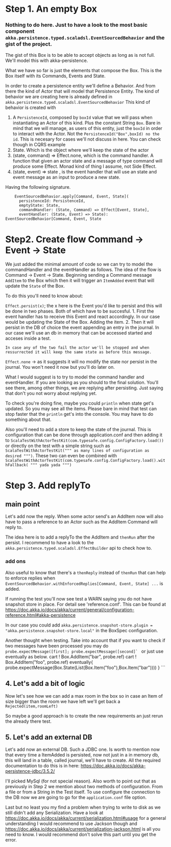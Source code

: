 # Step 1. An empty Box
### Nothing to do here. Just to have a look to the most basic component `akka.persistence.typed.scaladsl.EventSourcedBehavior` and the gist of the project.

The gist of this Box is to be able to accept objects as long as is not full. We'll model this with akka-persistence.

What we have so far is just the elements that compose the Box. This is the Box itself with its Commands, Events and State.

In order to create a persistence entity we'll define a Behavior. And from there the kind of Actor that will model that Persistence Entity. The kind of behavior we are creating here is already defined in `akka.persistence.typed.scaladsl.EventSourcedBehavior`
This kind of behavior is created with 
1. A `PersistenceId`, composed by `boxId` value that we will pass when instantiating an Actor of this kind. Plus the constant String `Box`.  Bare in  mind that we will manage, as  users of this entity, just  the `boxId` in order to interact with the Actor. Not the `PersistenceId("Box",boxId) no the id`. This is necesary for cases we'll not discuss in here. You can check though in CQRS example
2. State. Which is the object where we'll keep the state of the actor
3. (state, command) => Effect.none, which is the command handler. A function that given an actor state and a message of type command will produce some Effect. Monad kind of thing I assume, not Side Effect.
4. (state, event) => state , is the event handler that will use an state and event message as an input to produce a new state.

Having the following signature.  
```   
    EventSourcedBehavior.apply[Command, Event, State](
      persistenceId: PersistenceId,
      emptyState: State,
      commandHandler: (State, Command) => Effect[Event, State],
      eventHandler: (State, Event) => State): EventSourcedBehavior[Command, Event, State
```


# Step2. Create flow Command -> Event -> State

We just added the minimal amount of code so we can try to model the commandHandler and the eventHandler as follows. The idea of the flow is Command -> Event -> State. Beginning sending a Command message `AddItem` to the Box which then it will trigger an `ItemAdded` event that will update the `State` of the Box.

To do this you'll need to know about: 

`Effect.persist(x)`; the x here is the Event you'd like to persist and this will be done in two phases. Both of which have to be succesful.
    1. First the event handler has to receive this Event and react accordingly. In our case would be updating the State of the Box. Adding the item.
    2. Then it will persist in the DB of choice the event appending an entry in the journal. In our case we'll use an db in memory that can be accessed started and acceses inside a test.

    In case any of the two fail the actor we'll be stopped and when ressurrected it will keep the same state as before this message. 

`Effect.none` -> as it suggests it will no modify the state nor persist in the journal. You won't need it now but you'll do later on. 

What I would suggest is to try to model the command handler and eventHandler. If you are looking as you should to the final solution. You'll see there, among other things, we are replying after persisting. Just saying that don't you not worry about replying yet.

To check you're doing fine, maybe you could `println` when state get's updated. So you may see all the items. Please bare in mind that test can stop faster that the `println` get's into the console. You may have to do something about that.

Also you'll need to add a store to keep the state of the journal. This is configuration that can be done through application.conf and then adding it to `ScalaTestWithActorTestKit(com.typesafe.config.ConfigFactory.load())` or directly on the test with a simple string such as `ScalaTestWithActorTestKit(""" as many lines of configuration as desired """)`. These two can even be combined with `ScalaTestWithActorTestKit(com.typesafe.config.ConfigFactory.load().withFallback( """ yada yada """)`


# Step 3. Add replyTo


## main point

Let's add now the reply. When some actor send's an AddItem now will also have to pass a reference to an Actor such as the AddItem Command will reply to.

The idea here is to add a replyTo the the AddItem and `thenRun` after the persist. I recommend to have a look to the `akka.persistence.typed.scaladsl.EffectBuilder` api to check how to.

### add ons

Also useful to know that there's a `thenReply` instead of `thenRun` that can help to enforce replies when `EventSourcedBehavior.withEnforcedReplies[Command, Event, State] ...` is added.

If running the test you'll now see test a WARN saying you do not have snapshot store in place. For detail see 'reference.conf'. This can be found at https://doc.akka.io/docs/akka/current/general/configuration-reference.html#akka-persistence

In our case you could add `akka.persistence.snapshot-store.plugin = "akka.persistence.snapshot-store.local"` in the BoxSpec configuration.

Another thought when testing. Take into account that if you want to check if two messages have been processed you may do 
    ```probe.expectMessage([first];
       probe.expectMessage([second]`
    ```
    or just use eventually as below.
      cart ! Box.AddItem("bar", probe.ref)
      cart ! Box.AddItem("foo", probe.ref)
      eventually{
       probe.expectMessage(Box.State(List(Box.Item("foo"),Box.Item("bar"))))
      }
    ```


## 4. Let's add a bit of logic

Now let's see how we can add a max room in the box so in case an Item of size bigger than
the room we have left we'll get back a `Rejected(item,roomLeft)`

So maybe a good approach is to create the new requirements an just rerun the already there test.



## 5. Let's add an external DB
Let's add now an external DB. Such a JDBC one. Is worth to mention now that every time a ItemAdded is persisted, now not just in a in memory db, this will land in a table, called journal, we'll have to create. All the required documentation to do this is in here:
https://doc.akka.io/docs/akka-persistence-jdbc/3.5.2/

I'll picked MySql (for not special reason). Also worth to point out that as previously in Step 2 we mention about two methods of configuration. From a file or from a String in the Test itself. To use configure the connection to the DB now we are going to go for the `application.conf` file option. 

Last but no least you my find a problem when trying to write to disk as we still didn't add any Serialization. Have a look at https://doc.akka.io/docs/akka/current/serialization.html#usage for a general understanding
I would recommend to use Jackson though and https://doc.akka.io/docs/akka/current/serialization-jackson.html is all you need to know. I would recommend don't solve this part until you get the error. 